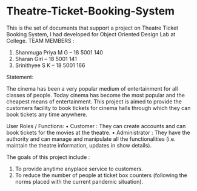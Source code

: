 # Theatre-Ticket-Booking-System
This is the set of documents that support a project on Theatre Ticket Booking System, I had developed for Object Oriented Design Lab at College.
TEAM MEMBERS :
1.	Shanmuga Priya M G – 18 5001 140
2.	Sharan Giri – 18 5001 141
3.	Srinithyee S K – 18 5001 166

Statement:

The cinema has been a very popular medium of entertainment for all classes of people. Today cinema has become the most popular and the cheapest means of entertainment. This project is  aimed to provide the customers  facility to book tickets for cinema halls through which they can book tickets any time anywhere.

User Roles / Functions:
•	Customer : They can create accounts and can book tickets for the movies at the theatre.
•	Administrator : They have the authority and can manage and manipulate all the functionalities (i.e. maintain the theatre information, updates in show details).

The goals of this project include : 
1.	To provide anytime anyplace service to customers.
2.	To reduce the number of people at ticket box counters (following the norms placed with the current pandemic situation).

